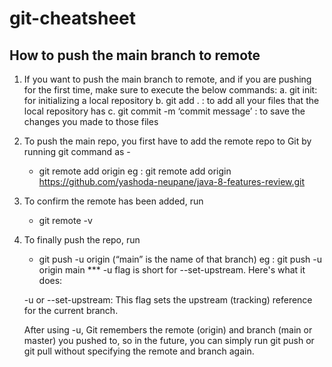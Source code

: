 # git-cheatsheet
## How to push the main branch to remote
1. If you want to push the main branch to remote, and if you are pushing for the first time, make sure to execute the below commands:
   a. git init: for initializing a local repository
   b. git add . :  to add all your files that the local repository has
   c. git commit -m ‘commit message’ :  to save the changes you made to those files

3. To push the main repo, you first have to add the remote repo to Git by running git command as - 
     - git remote add origin <git URL for the repo>
     eg : git remote add origin https://github.com/yashoda-neupane/java-8-features-review.git


4. To confirm the remote has been added, run
    - git remote -v

6. To finally push the repo, run
   - git push -u origin <branch-name> (“main” is the name of that branch)
   eg : git push -u origin main
  *** -u flag is short for --set-upstream. Here's what it does:

    -u or --set-upstream:
  This flag sets the upstream (tracking) reference for the current branch.

   After using -u, Git remembers the remote (origin) and branch (main or master) you pushed to, so in the future, you can simply run git push or git pull without specifying the remote and branch again.
